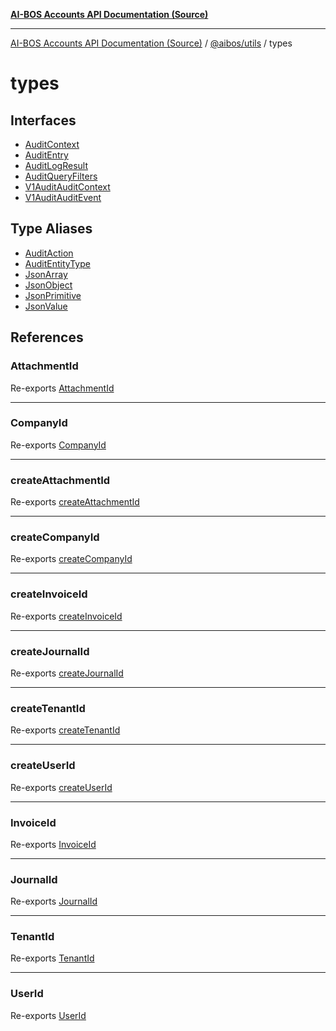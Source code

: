[**AI-BOS Accounts API Documentation (Source)**](../../../README.md)

***

[AI-BOS Accounts API Documentation (Source)](../../../README.md) / [@aibos/utils](../README.md) / types

# types

## Interfaces

- [AuditContext](interfaces/AuditContext.md)
- [AuditEntry](interfaces/AuditEntry.md)
- [AuditLogResult](interfaces/AuditLogResult.md)
- [AuditQueryFilters](interfaces/AuditQueryFilters.md)
- [V1AuditAuditContext](interfaces/V1AuditAuditContext.md)
- [V1AuditAuditEvent](interfaces/V1AuditAuditEvent.md)

## Type Aliases

- [AuditAction](type-aliases/AuditAction.md)
- [AuditEntityType](type-aliases/AuditEntityType.md)
- [JsonArray](type-aliases/JsonArray.md)
- [JsonObject](type-aliases/JsonObject.md)
- [JsonPrimitive](type-aliases/JsonPrimitive.md)
- [JsonValue](type-aliases/JsonValue.md)

## References

### AttachmentId

Re-exports [AttachmentId](../type-aliases/AttachmentId.md)

***

### CompanyId

Re-exports [CompanyId](../type-aliases/CompanyId.md)

***

### createAttachmentId

Re-exports [createAttachmentId](../functions/createAttachmentId.md)

***

### createCompanyId

Re-exports [createCompanyId](../functions/createCompanyId.md)

***

### createInvoiceId

Re-exports [createInvoiceId](../functions/createInvoiceId.md)

***

### createJournalId

Re-exports [createJournalId](../functions/createJournalId.md)

***

### createTenantId

Re-exports [createTenantId](../functions/createTenantId.md)

***

### createUserId

Re-exports [createUserId](../functions/createUserId.md)

***

### InvoiceId

Re-exports [InvoiceId](../type-aliases/InvoiceId.md)

***

### JournalId

Re-exports [JournalId](../type-aliases/JournalId.md)

***

### TenantId

Re-exports [TenantId](../type-aliases/TenantId.md)

***

### UserId

Re-exports [UserId](../type-aliases/UserId.md)

